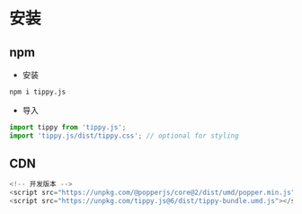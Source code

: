 # 安装
## npm
- 安装
```bash
npm i tippy.js
```

- 导入
```js
import tippy from 'tippy.js';
import 'tippy.js/dist/tippy.css'; // optional for styling
```

## CDN
```js
<!-- 开发版本 -->
<script src="https://unpkg.com/@popperjs/core@2/dist/umd/popper.min.js"></script>
<script src="https://unpkg.com/tippy.js@6/dist/tippy-bundle.umd.js"></script>
```










